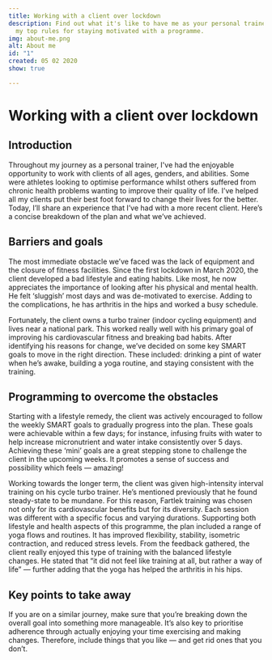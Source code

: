 ```yaml
---
title: Working with a client over lockdown
description: Find out what it's like to have me as your personal trainer and learn
  my top rules for staying motivated with a programme.
img: about-me.png
alt: About me
id: "1"
created: 05 02 2020
show: true

---
```

# Working with a client over lockdown

## Introduction

Throughout my journey as a personal trainer, I've had the enjoyable opportunity to work with clients of all ages, genders, and abilities. Some were athletes looking to optimise performance whilst others suffered from chronic health problems wanting to improve their quality of life. I’ve helped all my clients put their best foot forward to change their lives for the better. Today, I’ll share an experience that I’ve had with a more recent client. Here’s a concise breakdown of the plan and what we’ve achieved.

## Barriers and goals

The most immediate obstacle we’ve faced was the lack of equipment and the closure of fitness facilities. Since the first lockdown in March 2020, the client developed a bad lifestyle and eating habits. Like most, he now appreciates the importance of looking after his physical and mental health. He felt ‘sluggish’ most days and was de-motivated to exercise. Adding to the complications, he has arthritis in the hips and worked a busy schedule.

Fortunately, the client owns a turbo trainer (indoor cycling equipment) and lives near a national park. This worked really well with his primary goal of improving his cardiovascular fitness and breaking bad habits. After identifying his reasons for change, we’ve decided on some key SMART goals to move in the right direction. These included: drinking a pint of water when he’s awake, building a yoga routine, and staying consistent with the training.

## Programming to overcome the obstacles

Starting with a lifestyle remedy, the client was actively encouraged to follow the weekly SMART goals to gradually progress into the plan. These goals were achievable within a few days; for instance, infusing fruits with water to help increase micronutrient and water intake consistently over 5 days. Achieving these ‘mini’ goals are a great stepping stone to challenge the client in the upcoming weeks. It promotes a sense of success and possibility which feels — amazing!

Working towards the longer term, the client was given high-intensity interval training on his cycle turbo trainer. He’s mentioned previously that he found steady-state to be mundane. For this reason, Fartlek training was chosen not only for its cardiovascular benefits but for its diversity. Each session was different with a specific focus and varying durations. Supporting both lifestyle and health aspects of this programme, the plan included a range of yoga flows and routines. It has improved flexibility, stability, isometric contraction, and reduced stress levels. From the feedback gathered, the client really enjoyed this type of training with the balanced lifestyle changes. He stated that “it did not feel like training at all, but rather a way of life” — further adding that the yoga has helped the arthritis in his hips.

## Key points to take away

If you are on a similar journey, make sure that you’re breaking down the overall goal into something more manageable. It’s also key to prioritise adherence through actually enjoying your time exercising and making changes. Therefore, include things that you like — and get rid ones that you don’t.